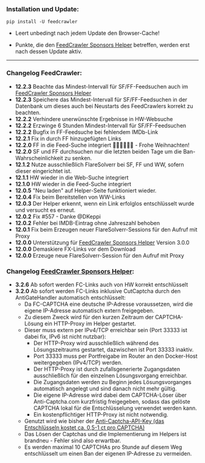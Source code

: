### Installation und Update:

`pip install -U feedcrawler`

- Leert unbedingt nach jedem Update den Browser-Cache!

- Punkte, die  den [FeedCrawler Sponsors Helper](https://github.com/rix1337/RSScrawler/wiki/5.-FeedCrawler-Sponsors-Helper)  betreffen, werden erst nach dessen Update aktiv.

---

### Changelog FeedCrawler:

- **12.2.3** Beachte das Mindest-Intervall für SF/FF-Feedsuchen auch im [FeedCrawler Sponsors Helper](https://github.com/rix1337/FeedCrawler/wiki/5.-FeedCrawler-Sponsors-Helper) 
- **12.2.3** Speichere das Mindest-Intervall für SF/FF-Feedsuchen in der Datenbank um dieses auch bei Neustarts des FeedCrawlers korrekt zu beachten.
- **12.2.2** Verhindere unerwünschte Ergebnisse in HW-Websuche
- **12.2.2** Erzwinge 6 Stunden Mindest-Intervall für SF/FF-Feedsuchen
- **12.2.2** Bugfix in FF-Feedsuche bei fehlendem IMDb-Link
- **12.2.1** Fix in durch FF hinzugefügten Links
- **12.2.0** FF in die Feed-Suche integriert 🧑🏻‍🎄🎄🎅🏻 - Frohe Weihnachten!
- **12.2.0** SF und FF durchsuchen nur die letzten beiden Tage um die Ban-Wahrscheinlichkeit zu senken.
- **12.1.2** Nutze ausschließlich FlareSolverr bei SF, FF und WW, sofern dieser eingerichtet ist.
- **12.1.1** HW wieder in die Web-Suche integriert
- **12.1.0** HW wieder in die Feed-Suche integriert
- **12.0.5** "Neu laden" auf Helper-Seite funktioniert wieder.
- **12.0.4** Fix beim Bereitstellen von WW-Links
- **12.0.3** Der Helper erkennt, wenn ein Link erfolglos entschlüsselt wurde und versucht es erneut.
- **12.0.2** Fix #557 - Danke @DKeppi
- **12.0.2** Fehler bei IMDB-Eintrag ohne Jahreszahl behoben
- **12.0.1** Fix beim Erzeugen neuer FlareSolverr-Sessions für den Aufruf mit Proxy
- **12.0.0** Unterstützung für [FeedCrawler Sponsors Helper](https://github.com/rix1337/FeedCrawler/wiki/5.-FeedCrawler-Sponsors-Helper) Version 3.0.0
- **12.0.0** Demaskiere FX-Links vor dem Download
- **12.0.0** Erzeuge neue FlareSolverr-Session für den Aufruf mit Proxy

### Changelog [FeedCrawler Sponsors Helper](https://github.com/rix1337/FeedCrawler/wiki/5.-FeedCrawler-Sponsors-Helper):
- **3.2.6** Ab sofort werden FC-Links auch von HW korrekt entschlüsselt
- **3.2.0** Ab sofort werden FC-Links inklusive CutCaptcha durch den AntiGateHandler automatisch entschlüsselt:
    - Da FC-CAPTCHA eine deutsche IP-Adresse voraussetzen, wird die eigene IP-Adresse automatisch extern freigegeben.
    - Zu diesem Zweck wird für den kurzen Zeitraum der CAPTCHA-Lösung ein HTTP-Proxy im Helper gestartet.
    - Dieser muss extern per IPv4/TCP erreichbar sein (Port 33333 ist dabei fix, IPv6 ist nicht nutzbar):
       - Der HTTP-Proxy wird ausschließlich während des Lösungszeitraums gestartet, dazwischen ist Port 33333 inaktiv.
       - Port 33333 muss per Portfreigabe im Router an den Docker-Host weitergegeben (IPv4/TCP) werden.
       - Der HTTP-Proxy ist durch zufallsgenerierte Zugangsdaten ausschließlich für den einzelnen Lösungsvorgang erreichbar.
       - Die Zugangsdaten werden zu Beginn jedes Lösungsvorganges automatisch angelegt und sind danach nicht mehr gültig.
       - Die eigene IP-Adresse wird dabei dem CAPTCHA-Löser über Anti-Captcha.com kurzfristig freigegeben,
         sodass das gelöste CAPTCHA lokal für die Entschlüsselung verwendet werden kann.
       - Ein kostenpflichtiger HTTP-Proxy ist nicht notwendig.
    - Genutzt wird wie bisher der [Anti-Captcha-API-Key (das Entschlüsseln kostet ca. 0,5-1 ct pro CAPTCHA)](http://getcaptchasolution.com/zuoo67f5cq)
    - Das Lösen der Captchas und die Implementierung im Helpers ist brandneu - Fehler sind also erwartbar.
    - Es werden maximal 10 CAPTCHAs pro Stunde auf diesem Weg entschlüsselt um einen Ban der eigenen IP-Adresse zu vermeiden.
